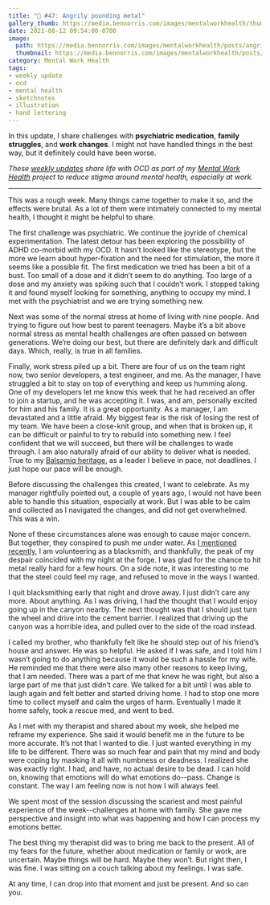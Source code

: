 ```yaml
---
title: "🧠 #47: Angrily pounding metal"
gallery_thumb: https://media.bennorris.com/images/mentalworkhealth/thumbs/angrily-pounding-metal-sketchnote.jpg
date: 2021-08-12 09:54:00-0700
image: 
  path: https://media.bennorris.com/images/mentalworkhealth/posts/angrily-pounding-metal-sketchnote.jpg
  thumbnail: https://media.bennorris.com/images/mentalworkhealth/posts/thumbnails/angrily-pounding-metal-sketchnote.jpg
category: Mental Work Health
tags:           
- weekly update
- ocd
- mental health
- sketchnotes
- illustration
- hand lettering
---
```


In this update, I share challenges with **psychiatric medication**, **family struggles**, and **work changes**. I might not have handled things in the best way, but it definitely could have been worse.

_These [weekly updates](https://bennorris.com/tags/weekly-update/) share life with OCD as part of my [Mental Work Health](https://bennorris.com/mental-work-health) project to reduce stigma around mental health, especially at work._

***

This was a rough week. Many things came together to make it so, and the effects were brutal. As a lot of them were intimately connected to my mental health, I thought it might be helpful to share.

The first challenge was psychiatric. We continue the joyride of chemical experimentation. The latest detour has been exploring the possibility of ADHD co-morbid with my OCD. It hasn’t looked like the stereotype, but the more we learn about hyper-fixation and the need for stimulation, the more it seems like a possible fit. The first medication we tried has been a bit of a bust. Too small of a dose and it didn’t seem to do anything. Too large of a dose and my anxiety was spiking such that I couldn’t work. I stopped taking it and found myself looking for something, anything to occupy my mind. I met with the psychiatrist and we are trying something new.

Next was some of the normal stress at home of living with nine people. And trying to figure out how best to parent teenagers. Maybe it’s a bit above normal stress as mental health challenges are often passed on between generations. We’re doing our best, but there are definitely dark and difficult days. Which, really, is true in all families.

Finally, work stress piled up a bit. There are four of us on the team right now, two senior developers, a test engineer, and me. As the manager, I have struggled a bit to stay on top of everything and keep us humming along. One of my developers let me know this week that he had received an offer to join a startup, and he was accepting it. I was, and am, personally excited for him and his family. It is a great opportunity. As a manager, I am devastated and a little afraid. My biggest fear is the risk of losing the rest of my team. We have been a close-knit group, and when that is broken up, it can be difficult or painful to try to rebuild into something new. I feel confident that we will succeed, but there will be challenges to wade through. I am also naturally afraid of our ability to deliver what is needed. True to my [Balsamiq heritage](https://balsamiq.com/company/news/pace/), as a leader I believe in pace, not deadlines. I just hope our pace will be enough.

Before discussing the challenges this created, I
want to celebrate. As my manager rightfully pointed out, a couple of years ago, I would not have been able to handle this situation, especially at work. But I was able to be calm and collected as I navigated the changes, and did not get overwhelmed. This was a win.

None of these circumstances alone was enough to cause major concern. But together, they conspired to push me under water. As [I mentioned recently](https://bennorris.com/2021/07/02/lie-after-lie/), I am volunteering as a blacksmith, and thankfully, the peak of my despair coincided with my night at the forge. I was glad for the chance to hit metal really hard for a few hours. On a side note, it was interesting to me that the steel could feel my rage, and refused to move in the ways I wanted.

I quit blacksmithing early that night and drove away. I just didn’t care any more. About anything. As I was driving, I had the thought that I would enjoy going up in the canyon nearby. The next thought was that I should just turn the wheel and drive into the cement barrier. I realized that driving up the canyon was a horrible idea, and pulled over to the side of the road instead.

I called my brother, who thankfully felt like he should step out of his friend’s house and answer. He was so helpful. He asked if I was safe, and I told him I wasn’t going to do anything because it would be such a hassle for my wife. He reminded me that there were also many other reasons to keep living, that I am needed. There was a part of me that knew he was right, but also a large part of me that just didn’t care. We talked for a bit until I was able to laugh again and felt better and started driving home. I had to stop one more time to collect myself and calm the urges of harm. Eventually I made it home safely, took a rescue med, and went to bed.

As I met with my therapist and shared about my week, she helped me reframe my experience. She said it would benefit me in the future to be more accurate. It’s not that I wanted to die. I just wanted everything in my life to be different. There was so much fear and pain that my mind and body were coping by masking it all with numbness or deadness. I realized she was exactly right. I had, and have, no actual desire to be dead. I can hold on, knowing that emotions will do what emotions do--pass. Change is constant. The way I am feeling now is not how I will always feel.

We spent most of the session discussing the scariest and most painful experience of the week--challenges at home with family. She gave me perspective and insight into what was happening and how I can process my emotions better.

The best thing my therapist did was to bring me back to the present. All of my fears for the future, whether about medication or family or work, are uncertain. Maybe things will be hard. Maybe they won’t. But right then, I was fine. I was sitting on a couch talking about my feelings. I was safe.

At any time, I can drop into that moment and just be present. And so can you.
